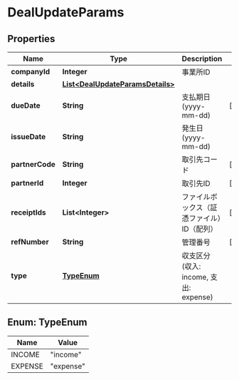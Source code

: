

# DealUpdateParams


## Properties

Name | Type | Description | Notes
------------ | ------------- | ------------- | -------------
**companyId** | **Integer** | 事業所ID | 
**details** | [**List&lt;DealUpdateParamsDetails&gt;**](DealUpdateParamsDetails.md) |  | 
**dueDate** | **String** | 支払期日(yyyy-mm-dd) |  [optional]
**issueDate** | **String** | 発生日 (yyyy-mm-dd) | 
**partnerCode** | **String** | 取引先コード |  [optional]
**partnerId** | **Integer** | 取引先ID |  [optional]
**receiptIds** | **List&lt;Integer&gt;** | ファイルボックス（証憑ファイル）ID（配列） |  [optional]
**refNumber** | **String** | 管理番号 |  [optional]
**type** | [**TypeEnum**](#TypeEnum) | 収支区分 (収入: income, 支出: expense) | 



## Enum: TypeEnum

Name | Value
---- | -----
INCOME | &quot;income&quot;
EXPENSE | &quot;expense&quot;



